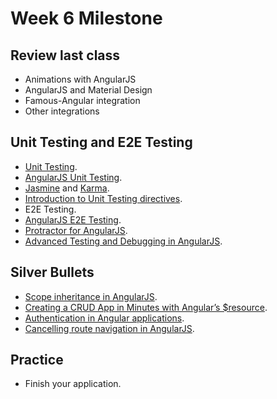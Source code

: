 Week 6 Milestone
===================

## Review last class

* Animations with AngularJS
* AngularJS and Material Design
* Famous-Angular integration
* Other integrations

## Unit Testing and E2E Testing

* [Unit Testing](http://www.smashingmagazine.com/2012/06/27/introduction-to-javascript-unit-testing/).
 * [AngularJS Unit Testing](https://docs.angularjs.org/guide/unit-testing).
 * [Jasmine](http://jasmine.github.io/) and [Karma](http://karma-runner.github.io/0.12/index.html).
 * [Introduction to Unit Testing directives](http://angular-tips.com/blog/2014/06/introduction-to-unit-test-directives/).
* E2E Testing.
 * [AngularJS E2E Testing](https://docs.angularjs.org/guide/e2e-testing).
 * [Protractor for AngularJS](http://angular.github.io/protractor/#/).
* [Advanced Testing and Debugging in AngularJS](http://www.yearofmoo.com/2013/09/advanced-testing-and-debugging-in-angularjs.html).

## Silver Bullets

* [Scope inheritance in AngularJS](https://cfdeepak.wordpress.com/2014/10/18/playing-with-scope-inheritance-in-angular/).
* [Creating a CRUD App in Minutes with Angular’s $resource](http://www.sitepoint.com/creating-crud-app-minutes-angulars-resource/).
* [Authentication in Angular applications](http://www.sitepoint.com/implementing-authentication-angular-applications/).
* [Cancelling route navigation in AngularJS](http://weblogs.asp.net/dwahlin/cancelling-route-navigation-in-angularjs).

## Practice

* Finish your application.